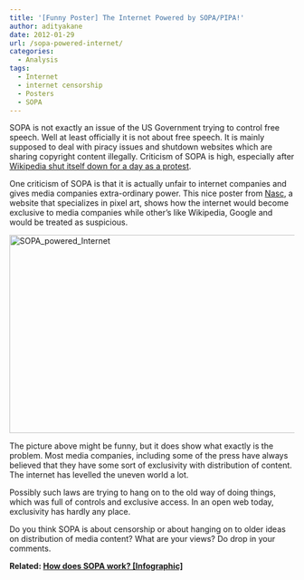 ```yaml
---
title: '[Funny Poster] The Internet Powered by SOPA/PIPA!'
author: adityakane
date: 2012-01-29
url: /sopa-powered-internet/
categories:
  - Analysis
tags:
  - Internet
  - internet censorship
  - Posters
  - SOPA
---
```

SOPA is not exactly an issue of the US Government trying to control free speech. Well at least officially it is not about free speech. It is mainly supposed to deal with piracy issues and shutdown websites which are sharing copyright content illegally. Criticism of SOPA is high, especially after [Wikipedia shut itself down for a day as a protest][1].

One criticism of SOPA is that it is actually unfair to internet companies and gives media companies extra-ordinary power. This nice poster from <a href="http://www.nasc.fr/pixel-art/pixel-art-world-war-web/" onclick="_gaq.push(['_trackEvent', 'outbound-article', 'http://www.nasc.fr/pixel-art/pixel-art-world-war-web/', 'Nasc']);" >Nasc</a>, a website that specializes in pixel art, shows how the internet would become exclusive to media companies while other’s like Wikipedia, Google and would be treated as suspicious.

[<img class="wp-image-50209" style="padding-left: 0px;padding-right: 0px;padding-top: 0px;border: 0px" src="http://cdn.devilsworkshop.org/files/2012/01/SOPA_powered_Internet_thumb.png" alt="SOPA_powered_Internet" width="570" height="350" border="0" />][2]

The picture above might be funny, but it does show what exactly is the problem. Most media companies, including some of the press have always believed that they have some sort of exclusivity with distribution of content. The internet has levelled the uneven world a lot.

Possibly such laws are trying to hang on to the old way of doing things, which was full of controls and exclusive access. In an open web today, exclusivity has hardly any place.

Do you think SOPA is about censorship or about hanging on to older ideas on distribution of media content? What are your views? Do drop in your comments.

**Related: [How does SOPA work? [Infographic]][3]**

 [1]: http://devilsworkshop.org/wikipedia-blackout/
 [2]: http://cdn.devilsworkshop.org/files/2012/01/SOPA_powered_Internet.png
 [3]: http://devilsworkshop.org/sopa-infographic/
